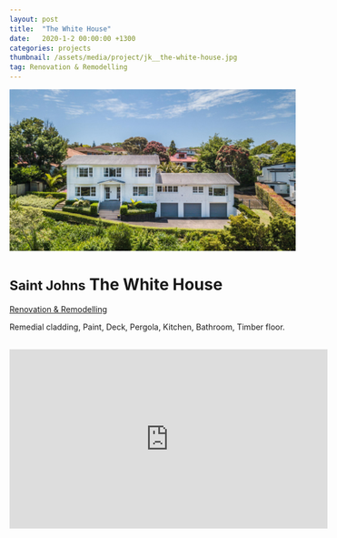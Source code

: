 ```yaml
---
layout: post
title:  "The White House"
date:   2020-1-2 00:00:00 +1300
categories: projects
thumbnail: /assets/media/project/jk__the-white-house.jpg
tag: Renovation & Remodelling
---
```


<div class="project__wrapper clearfix">

  <div class="project__hero">
    <img class="project__hero-media" src="/assets/media/project/jk__the-white-house.jpg" alt="The White House">
  </div>

  <div class="project__heading">
    <h1 class="project__title"><small>Saint Johns</small> The White House</h1>
    <p class="project__meta"><a href="#" class="project__tag">Renovation & Remodelling</a> <span class="project__year"></span></p>
  </div>

  <div class="project__desc">
    <p>Remedial cladding, Paint, Deck, Pergola, Kitchen, Bathroom, Timber floor.</p>
  </div>

</div>

<br>

<div class="media-wrapper">
<iframe width="560" height="315" src="https://www.youtube.com/embed/KQ9ON9J9mt8?controls=0" title="YouTube video player" frameborder="0" allow="accelerometer; autoplay; clipboard-write; encrypted-media; gyroscope; picture-in-picture" allowfullscreen></iframe>
</div>
